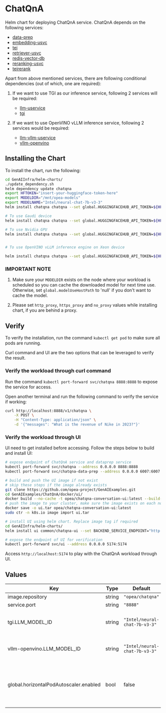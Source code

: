 # ChatQnA

Helm chart for deploying ChatQnA service. ChatQnA depends on the following services:

- [data-prep](../common/data-prep)
- [embedding-usvc](../common/embedding-usvc)
- [tei](../common/tei)
- [retriever-usvc](../common/retriever-usvc)
- [redis-vector-db](../common/redis-vector-db)
- [reranking-usvc](../common/reranking-usvc)
- [teirerank](../common/teirerank)

Apart from above mentioned services, there are following conditional dependencies (out of which, one are required):

1. If we want to use TGI as our inference service, following 2 services will be required:

    - [llm-uservice](../common/llm-uservice)
    - [tgi](../common/tgi)

2. If we want to use OpenVINO vLLM inference service, following 2 services would be required:
    - [llm-vllm-uservice](../common/llm-vllm-uservice)
    - [vllm-openvino](../common/vllm-openvino)


## Installing the Chart

To install the chart, run the following:

```bash
cd GenAIInfra/helm-charts/
./update_dependency.sh
helm dependency update chatqna
export HFTOKEN="insert-your-huggingface-token-here"
export MODELDIR="/mnt/opea-models"
export MODELNAME="Intel/neural-chat-7b-v3-3"
helm install chatqna chatqna --set global.HUGGINGFACEHUB_API_TOKEN=${HFTOKEN} --set global.modelUseHostPath=${MODELDIR} --set tgi.LLM_MODEL_ID=${MODELNAME}

# To use Gaudi device
helm install chatqna chatqna --set global.HUGGINGFACEHUB_API_TOKEN=${HFTOKEN} --set global.modelUseHostPath=${MODELDIR} --set tgi.LLM_MODEL_ID=${MODELNAME} -f chatqna/gaudi-values.yaml

# To use Nvidia GPU
helm install chatqna chatqna --set global.HUGGINGFACEHUB_API_TOKEN=${HFTOKEN} --set global.modelUseHostPath=${MODELDIR} --set tgi.LLM_MODEL_ID=${MODELNAME} -f chatqna/nv-values.yaml


# To use OpenVINO vLLM inference engine on Xeon device

helm install chatqna chatqna --set global.HUGGINGFACEHUB_API_TOKEN=${HFTOKEN} --set global.modelUseHostPath=${MODELDIR} --set global.LLM_MODEL_ID=${MODELNAME} --set tags.tgi=false --set vllm-openvino.enabled=true
```


### IMPORTANT NOTE

1. Make sure your `MODELDIR` exists on the node where your workload is scheduled so you can cache the downloaded model for next time use. Otherwise, set `global.modelUseHostPath` to 'null' if you don't want to cache the model.

2. Please set `http_proxy`, `https_proxy` and `no_proxy` values while installing chart, if you are behind a proxy.

## Verify

To verify the installation, run the command `kubectl get pod` to make sure all pods are running.

Curl command and UI are the two options that can be leveraged to verify the result.

### Verify the workload through curl command

Run the command `kubectl port-forward svc/chatqna 8888:8888` to expose the service for access.

Open another terminal and run the following command to verify the service if working:

```bash
curl http://localhost:8888/v1/chatqna \
    -X POST \
    -H "Content-Type: application/json" \
    -d '{"messages": "What is the revenue of Nike in 2023?"}'
```

### Verify the workload through UI

UI need to get installed before accessing. Follow the steps below to build and install UI:

```bash
# expose endpoint of ChatQnA service and dataprep service
kubectl port-forward svc/chatqna --address 0.0.0.0 8888:8888
kubectl port-forward svc/chatqna-data-prep --address 0.0.0.0 6007:6007

# build and push the UI image if not exist
# skip these steps if the image already exists
git clone https://github.com/opea-project/GenAIExamples.git
cd GenAIExamples/ChatQnA/docker/ui/
docker build --no-cache -t opea/chatqna-conversation-ui:latest --build-arg https_proxy=$https_proxy --build-arg http_proxy=$http_proxy -f ./docker/Dockerfile.react .
# push the image to your cluster, make sure the image exists on each node of your cluster
docker save -o ui.tar opea/chatqna-conversation-ui:latest
sudo ctr -n k8s.io image import ui.tar

# install UI using helm chart. Replace image tag if required
cd GenAIInfra/helm-charts/
helm install ui common/chatqna-ui --set BACKEND_SERVICE_ENDPOINT="http://${host_ip}:8888/v1/chatqna",DATAPREP_SERVICE_ENDPOINT="http://${host_ip}:6007/v1/dataprep",image.tag="latest"

# expose the endpoint of UI for verification
kubectl port-forward svc/ui --address 0.0.0.0 5174:5174
```

Access `http://localhost:5174` to play with the ChatQnA workload through UI.

## Values

| Key                                    | Type   | Default                       | Description                                                                                                                             |
| -------------------------------------- | ------ | ----------------------------- | --------------------------------------------------------------------------------------------------------------------------------------- |
| image.repository                       | string | `"opea/chatqna"`              |                                                                                                                                         |
| service.port                           | string | `"8888"`                      |                                                                                                                                         |
| tgi.LLM_MODEL_ID                       | string | `"Intel/neural-chat-7b-v3-3"` | Models id from https://huggingface.co/, or predownloaded model directory                                                                |
| vllm-openvino.LLM_MODEL_ID                       | string | `"Intel/neural-chat-7b-v3-3"` | Models id from https://huggingface.co/, or predownloaded model directory                                                                |
| global.horizontalPodAutoscaler.enabled | bool  | false                         | HPA autoscaling for the TGI and TEI service deployments based on metrics they provide. See HPA section in ../README.md before enabling! |
